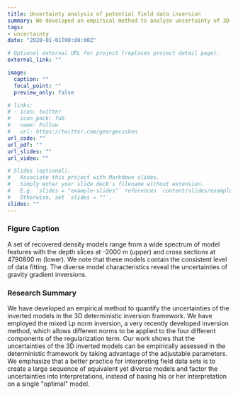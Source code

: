 ```yaml
---
title: Uncertainty analysis of potential field data inversion
summary: We developed an empirical method to analyze uncertainty of 3D deterministic gravity and magnetic inversions
tags:
- uncertainty
date: "2020-01-01T00:00:00Z"

# Optional external URL for project (replaces project detail page).
external_link: ""

image:
  caption: ""
  focal_point: ""
  preview_only: false

# links:
# - icon: twitter
#   icon_pack: fab
#   name: Follow
#   url: https://twitter.com/georgecushen
url_code: ""
url_pdf: ""
url_slides: ""
url_video: ""

# Slides (optional).
#   Associate this project with Markdown slides.
#   Simply enter your slide deck's filename without extension.
#   E.g. `slides = "example-slides"` references `content/slides/example-slides.md`.
#   Otherwise, set `slides = ""`.
slides: ""
---
```


### Figure Caption
A set of recovered density models range from a wide spectrum of model features with the depth slices at -2000 m (upper) and cross sections at 4790800 m (lower). We note that these models contain the consistent level of data fitting. The diverse model characteristics reveal the uncertainties of gravity gradient inversions.

### Research Summary
We have developed an empirical method to quantify the uncertainties of the inverted models in the 3D deterministic inversion framework. We have employed the mixed Lp norm inversion, a very recently developed inversion method, which allows different norms to be applied to the four different components of the regularization term. Our work shows that the uncertainties of the 3D inverted models can be empirically assessed in the deterministic framework by taking advantage of the adjustable parameters. We emphasize that a better practice for interpreting field data sets is to create a large sequence of equivalent yet diverse models and factor the uncertainties into interpretations, instead of basing his or her interpretation on a single "optimal" model.
